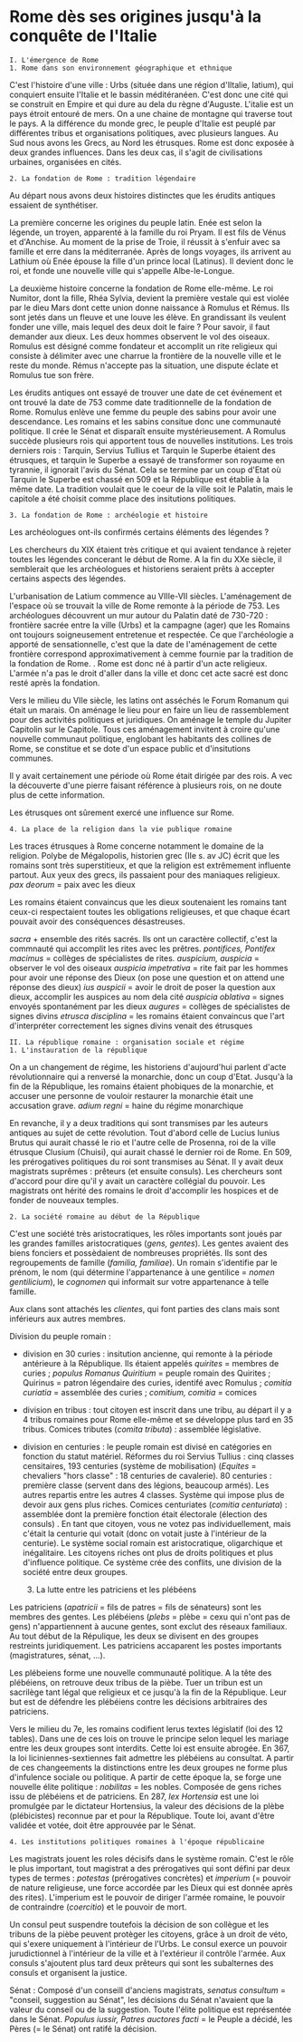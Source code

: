 # Rome dès ses origines jusqu'à la conquête de l'Italie 
	
	I. L'émergence de Rome 
	1. Rome dans son environnement géographique et ethnique 

C'est l'histoire d'une ville : Urbs (située dans une région d'Iltalie, Iatium), qui conquiert ensuite l'Italie et le bassin méditéranéen. C'est donc une cité qui se construit en Empire et qui dure au dela du règne d'Auguste. 
L'italie est un pays étroit entouré de mers. On a une chaine de montagne qui traverse tout le pays. A la différence du monde grec, le peuple d'Italie est peuplé par différentes tribus et organisations politiques, avec plusieurs langues. Au Sud nous avons les Grecs, au Nord les étrusques. Rome est donc exposée à deux grandes influences. Dans les deux cas, il s'agit de civilisations urbaines, organisées en cités. 

	2. La fondation de Rome : tradition légendaire 

Au départ nous avons deux histoires distinctes que les érudits antiques essaient de synthétiser. 

La première concerne les origines du peuple latin. Enée est selon la légende, un troyen, apparenté à la famille du roi Pryam. Il est fils de Vénus et d'Anchise. Au moment de la prise de Troie, il réussit à s'enfuir avec sa famille et erre dans la méditerranée. Après de longs voyages, ils arrivent au Lathium où Enée épouse la fille d'un prince local (Latinus). Il devient donc le roi, et fonde une nouvelle ville qui s'appelle Albe-le-Longue. 

La deuxième histoire concerne la fondation de Rome elle-même. Le roi Numitor, dont la fille, Rhéa Sylvia, devient la première vestale qui est violée par le dieu Mars dont cette union donne naissance à Romulus et Rémus. Ils sont jetés dans un fleuve et une louve les élève. En grandissant ils veulent fonder une ville, mais lequel des deux doit le faire ? Pour savoir, il faut demander aux dieux. Les deux hommes observent le vol des oiseaux. Romulus est désigné comme fondateur et accomplit un rite religieux qui consiste à délimiter avec une charrue la frontière de la nouvelle ville et le reste du monde. Rémus n'accepte pas la situation, une dispute éclate et Romulus tue son frère. 

Les érudits antiques ont essayé de trouver une date de cet événement et ont trouvé la date de 753 comme date traditionnelle de la fondation de Rome. Romulus enlève une femme du peuple des sabins pour avoir une descendance. Les romains et les sabins consitue donc une communauté politique.
Il crée le Sénat et disparaît ensuite mystérieusement. A Romulus succède plusieurs rois qui apportent tous de nouvelles institutions. Les trois derniers rois : Tarquin, Servius Tullius et Tarquin le Superbe étaient des étrusques, et tarquin le Superbe a essayé de transformer son royaume en tyrannie, il ignorait l'avis du Sénat. Cela se termine par un coup d'Etat où Tarquin le Superbe est chassé en 509 et la République est établie à la même date. La tradition voulait que le coeur de la ville soit le Palatin, mais le capitole a été choisit comme place des insitutions politiques. 


	3. La fondation de Rome : archéologie et histoire 

Les archéologues ont-ils confirmés certains éléments des légendes ? 

Les chercheurs du XIX étaient très critique et qui avaient tendance à rejeter toutes les légendes concerant le début de Rome. A la fin du XXe siècle, il semblerait que les archéologues et historiens seraient prêts à accepter certains aspects des légendes. 

L'urbanisation de Latium commence au VIIIe-VII siècles. L'aménagement de l'espace où se trouvait la ville de Rome remonte à la période de 753. Les archéologues découvrent un mur autour du Palatin daté de 730-720 : frontière sacrée entre la ville (Urbs) et la campagne (ager) que les Romains ont toujours soigneusement entretenue et respectée. Ce que l'archéologie a apporté de sensationnelle, c'est que la date de l'aménagement de cette frontière correspond approximativement à cemme fournie par la tradition de la fondation de Rome. . Rome est donc né à partir d'un acte religieux. L'armée n'a pas le droit d'aller dans la ville et donc cet acte sacré est donc resté après la fondation. 

Vers le milieu du VIIe siècle, les latins ont asséchés le Forum Romanum qui était un marais. On aménage le lieu pour en faire un lieu de rassemblement pour des activités politiques et juridiques. On aménage le temple du Jupiter Capitolin sur le Capitole. 
Tous ces aménagement invitent à croire qu'une nouvelle communaut politique, englobant les habitants des collines de Rome, se constitue et se dote d'un espace public et d'insitutions communes. 

Il y avait certainement une période où Rome était dirigée par des rois. A vec la découverte d'une pierre faisant référence à plusieurs rois, on ne doute plus de cette information. 

Les étrusques ont sûrement exercé une influence sur Rome. 


	4. La place de la religion dans la vie publique romaine 

Les traces étrusques à Rome concerne notamment le domaine de la religion. 
Polybe de Mégalopolis, historien grec (IIe s. av JC) écrit que les romains sont très superstitieux, et que la religion est extrêmement influente partout. Aux yeux des grecs, ils passaient pour des maniaques religieux. 
*pax deorum* = paix avec les dieux 

Les romains étaient convaincus que les dieux soutenaient les romains tant ceux-ci respectaient toutes les obligations religieuses, et que chaque écart pouvait avoir des conséquences désastreuses. 

*sacra* + ensemble des rités sacrés. Ils ont un caractère collectif, c'est la commnauté qui accomplit les rites avec les prêtres. 
*pontifices, Pontifex macimus* = collèges de spécialistes de rites. 
*auspicium, auspicia* = observer le vol des oiseaux 
*auspicia impetrativa* = rite fait par les hommes pour avoir une réponse des Dieux (on pose une question et on attend une réponse des dieux) 
*ius auspicii* = avoir le droit de poser la question aux dieux, accomplir les auspices au nom dela cité 
*auspicia oblativa* = signes envoyés spontanément par les dieux 
*augures* = collèges de spécialistes de signes divins 
*etrusca disciplina* = les romains étaient convaincus que l'art d'interpréter correctement les signes divins venait des étrusques 


	II. La république romaine : organisation sociale et régime 
	1. L'instauration de la république 
	
On a un changement de régime, les historiens d'aujourd'hui parlent d'acte révolutionnaire qui a renversé la monarchie, donc un coup d'Etat. Jusqu'à la fin de la République, les romains étaient phobiques de la monarchie, et accuser une personne de vouloir restaurer la monarchie était une accusation grave. 
*adium regni* = haine du régime monarchique

En revanche, il y a deux traditions qui sont transmises par les auteurs antiques au sujet de cette révolution. Tout d'abord celle de Lucius Iunius Brutus qui aurait chassé le rio et l'autre celle de Prosenna, roi de la ville étrusque Clusium (Chuisi), qui aurait chassé le dernier roi de Rome. 
En 509, les prérogatives politiques du roi sont transmises au Sénat. Il y avait deux magistrats suprêmes : prêteurs (et ensuite consuls). Les chercheurs sont d'accord pour dire qu'il y avait un caractère collégial du pouvoir. Les magistrats ont hérité des romains le droit d'accomplir les hospices et de fonder de nouveaux temples. 

	2. La société romaine au début de la République 
	
C'est une société très aristocratiques, les rôles importants sont joués par les grandes familles aristocratiques (*gens, gentes*). Les gentes avaient des biens fonciers et possèdaient de nombreuses propriétés. Ils sont des regroupements de famille (*familia, familiae*). 
Un romain s'identifie par le prénom, le nom (qui détermine l'appartenance à une gentilice = *nomen gentilicium*), le *cognomen* qui informait sur votre appartenance à telle famille. 

Aux clans sont attachés les *clientes*, qui font parties des clans mais sont inférieurs aux autres membres. 

Division du peuple romain : 
- division en 30 curies : insitution ancienne, qui remonte à la période antérieure à la République. Ils étaient appelés *quirites* = membres de curies ; *populus Romanus Quiritium* = peuple romain des Quirites ; Quirinus = patron légendaire des curies, identifé avec Romulus ; *comitia curiatia* = assemblée des curies ; *comitium, comitia* = comices
- division en tribus : tout citoyen est inscrit dans une tribu, au départ il y a 4 tribus romaines pour Rome elle-même et se développe plus tard en 35 tribus. Comices tributes (*comita tributa*) : assemblée législative. 
- division en centuries : le peuple romain est divisé en catégories en fonction du statut matériel. Réformes du roi Servius Tullius : cinq classes censitaires, 193 centuries (système de mobilisation) (*Equites* = chevaliers "hors classe" : 18 centuries de cavalerie). 80 centuries : première classe (servent dans des légions, beaucoup armés). Les autres repartis entre les autres 4 classes. Système qui impose plus de devoir aux gens plus riches. Comices centuriates (*comitia centuriata*) : assemblée dont la première fonction était électorale (élection des consuls) .
En tant que citoyen, vous ne votez pas individuellement, mais c'était la centurie qui votait (donc on votait juste à l'intérieur de la centurie). 
Le système social romain est aristocratique, oligarchique et inégalitaire. Les citoyens riches ont plus de droits politiques et plus d'influence politique. Ce système crée des conflits, une division  de la société entre deux groupes. 

	3. La lutte entre les patriciens et les plébéens 
	
Les patriciens (*apatricii* = fils de patres = fils de sénateurs) sont les membres des gentes. Les plébéiens (*plebs* = plèbe = cexu qui n'ont pas de gens) n'appartiennent à aucune gentes, sont exclut des réseaux familiaux. Au tout début de la Répulique, les deux se divisent en des groupes restreints juridiquement. Les patriciens accaparent les postes importants (magistratures, sénat, ...).

Les plébeiens forme une nouvelle communauté politique. A la tête des plébéiens, on retrouve deux tribus de la pièbe. Tuer un tribun est un sacrilège tant légal que religieux et ce jusqu'à la fin de la République. Leur but est de défendre les plébéiens contre les décisions arbitraires des patriciens. 

Vers le milieu du 7e, les romains codifient lerus textes législatif (loi des 12 tables). Dans une de ces lois on trouve le principe selon lequel les mariage entre les deux groupes sont interdits. Cette loi est ensuite abrogée. En 367, la loi liciniennes-sextiennes fait admettre les plébéiens au consultat. A partir de ces changeements la distinctions entre les deux groupes ne forme plus d'infulence sociale ou politique. A partir de cette époque la, se forge une nouvelle élite politique : *nobilitas* = les nobles. Composée de gens riches issu de plébéiens et de patriciens. En 287, *lex Hortensia* est une loi promulgée par le dictateur Hortensius, la valeur des décisions de la plèbe (plébicistes) reconnue par et pour la République. Toute loi, avant d'être validée et votée, doit être approuvée par le Sénat. 
	
	4. Les institutions politiques romaines à l'époque républicaine 
	
Les magistrats jouent les roles décisifs dans le système romain. C'est le rôle le plus important, tout magistrat a des prérogatives qui sont défini par deux types de termes : *potestas* (prérogatives concrètes) et *imperium* (= pouvoir de nature religieuse, une force accordée par les Dieux qui est donnée après des rites). L'imperium est le pouvoir  de diriger l'armée romaine, le pouvoir de contraindre (*coercitio*) et le pouvoir de mort. 

Un consul peut suspendre toutefois la décision de son collègue et les tribuns de la pièbe peuvent protèger les citoyens, grâce à un droit de véto, qui s'exere uniquement à l'intérieur de l'Urbs. Le consul exerce un pouvoir jurudictionnel à l'intérieur de la ville et à l'extérieur il contrôle l'armée. Aux consuls s'ajoutent plus tard deux prêteurs qui sont les subalternes des consuls et organisent la justice. 

Sénat : 
Composé d'un conseill d'anciens magistrats, *senatus consultum* = "conseil, suggestion au Sénat", les décisions du Sénat n'avaient que la valeur du conseil ou de la suggestion. Toute l'élite politique est représentée dans le Sénat. *Populus iussir, Patres auctores facti* = le Peuple a décidé, les Pères (= le Sénat) ont ratifé la décision. 